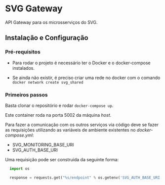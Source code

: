 # SVG Gateway
API Gateway para os microsserviços do SVG.

## Instalação e Configuração

### Pré-requisitos

- Para rodar o projeto é necessário ter o Docker e o docker-compose instalados.

- Se ainda não existir, é preciso criar uma rede no docker com o comando `docker network create svg_shared`

### Primeiros passos

Basta clonar o repositório e rodar `docker-compose up`.

Este container roda na porta 5002 da máquina _host_.

Para fazer a comunicação com os outros serviços via código deve se fazer as requisições utilizando as variáveis de ambiente existentes no _docker-compose.yml_:

  - SVG_MONITORING_BASE_URI
  - SVG_AUTH_BASE_URI

Uma requisição pode ser construída da seguinte forma:

```python
  import os

  response = requests.get("%s/endpoint" % os.getenv('SVG_AUTH_BASE_URI'))
```